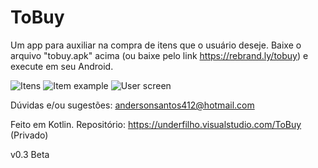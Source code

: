 # ToBuy
Um app para auxiliar na compra de itens que o usuário deseje. 
Baixe o arquivo "tobuy.apk" acima (ou baixe pelo link https://rebrand.ly/tobuy) e execute em seu Android.

![Itens](https://i.imgur.com/ILIBozW.png)
![Item example](https://i.imgur.com/fGkrpaO.png)
![User screen](https://i.imgur.com/l9lG395.png)

Dúvidas e/ou sugestões: andersonsantos412@hotmail.com

Feito em Kotlin. 
Repositório: https://underfilho.visualstudio.com/ToBuy (Privado)

v0.3 Beta
